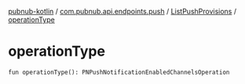 [pubnub-kotlin](../../index.md) / [com.pubnub.api.endpoints.push](../index.md) / [ListPushProvisions](index.md) / [operationType](./operation-type.md)

# operationType

`fun operationType(): PNPushNotificationEnabledChannelsOperation`